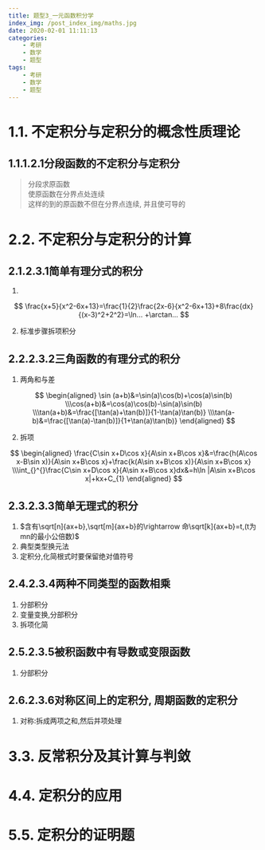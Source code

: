 ```yaml
---
title: 题型3_一元函数积分学
index_img: /post_index_img/maths.jpg
date: 2020-02-01 11:11:13
categories:
    - 考研
    - 数学
    - 题型
tags:
    - 考研
    - 数学
    - 题型
---
```


# 1.1. 不定积分与定积分的概念性质理论

## 1.1.1.2.1分段函数的不定积分与定积分

> 分段求原函数  
> 使原函数在分界点处连续  
> 这样的到的原函数不但在分界点连续, 并且使可导的

# 2.2. 不定积分与定积分的计算

## 2.1.2.3.1简单有理分式的积分

1.
$$
\frac{x+5}{x^2-6x+13}=\frac{1}{2}\frac{2x-6}{x^2-6x+13}+8\frac{dx}{(x-3)^2+2^2}=\ln... +\arctan... 
$$

2. 标准步骤拆项积分

## 2.2.2.3.2三角函数的有理分式的积分

1. 两角和与差

$$
\begin{aligned}
\sin (a+b)&=\sin(a)\cos(b)+\cos(a)\sin(b)
\\\cos(a+b)&=\cos(a)\cos(b)-\sin(a)\sin(b)
\\\tan(a+b)&=\frac{[\tan(a)+\tan(b)]}{1-\tan(a)\tan(b)}
\\\tan(a-b)&=\frac{[\tan(a)-\tan(b)]}{1+\tan(a)\tan(b)}
\end{aligned}
$$

2. 拆项

$$
\begin{aligned}
\frac{C\sin x+D\cos x}{A\sin x+B\cos x}&=\frac{h(A\cos x-B\sin x)}{A\sin x+B\cos x}+\frac{k(A\sin x+B\cos x)}{A\sin x+B\cos x}
\\\int_{}^{}\frac{C\sin x+D\cos x}{A\sin x+B\cos x}dx&=h\ln |A\sin x+B\cos x|+kx+C_{1}
\end{aligned}
$$

## 2.3.2.3.3简单无理式的积分

1. $含有\sqrt[n]{ax+b},\sqrt[m]{ax+b}的\rightarrow 命\sqrt[k]{ax+b}=t,(t为mn的最小公倍数)$
2. 典型类型换元法
3. 定积分,化简根式时要保留绝对值符号

## 2.4.2.3.4两种不同类型的函数相乘

1. 分部积分
2. 变量变换,分部积分
3. 拆项化简

## 2.5.2.3.5被积函数中有导数或变限函数

1. 分部积分

## 2.6.2.3.6对称区间上的定积分, 周期函数的定积分

1. 对称:拆成两项之和,然后并项处理

# 3.3. 反常积分及其计算与判敛

# 4.4. 定积分的应用

# 5.5. 定积分的证明题

